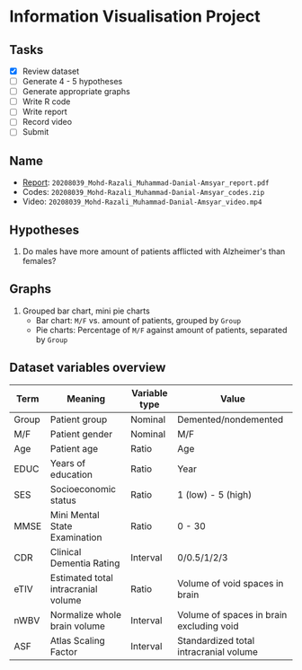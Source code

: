 # Information Visualisation Project

## Tasks
- [x] Review dataset
- [ ] Generate 4 - 5 hypotheses
- [ ] Generate appropriate graphs
- [ ] Write R code
- [ ] Write report
- [ ] Record video
- [ ] Submit

## Name
- [Report](https://docs.google.com/document/d/1_bCFwLMUsr4_0gIWAK7IcDgJnPzRSl2dSOpRh_5fFsM/edit?usp=sharing): `20208039_Mohd-Razali_Muhammad-Danial-Amsyar_report.pdf`
- Codes: `20208039_Mohd-Razali_Muhammad-Danial-Amsyar_codes.zip`
- Video: `20208039_Mohd-Razali_Muhammad-Danial-Amsyar_video.mp4`

## Hypotheses
1. Do males have more amount of patients afflicted with Alzheimer's than females?

## Graphs
1. Grouped bar chart, mini pie charts
    - Bar chart: `M/F` vs. amount of patients, grouped by `Group`
    - Pie charts: Percentage of `M/F` against amount of patients, separated by `Group`

## Dataset variables overview
| Term | Meaning | Variable type | Value |
| --- | --- | --- | --- |
| Group | Patient group | Nominal | Demented/nondemented |
| M/F | Patient gender | Nominal | M/F |
| Age | Patient age | Ratio | Age |
| EDUC | Years of education | Ratio | Year |
| SES | Socioeconomic status | Ratio | 1 (low) - 5 (high) |
| MMSE | Mini Mental State Examination | Ratio | 0 - 30 |
| CDR | Clinical Dementia Rating | Interval | 0/0.5/1/2/3 |
| eTIV | Estimated total intracranial volume | Ratio | Volume of void spaces in brain |
| nWBV | Normalize whole brain volume | Interval | Volume of spaces in brain excluding void |
| ASF | Atlas Scaling Factor | Interval | Standardized total intracranial volume |
